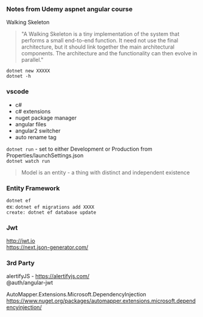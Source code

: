 ### Notes from Udemy aspnet angular course

Walking Skeleton
> "A Walking Skeleton is a tiny implementation of the system that performs a small end-to-end function. It need not use the final architecture, but it should link together the main architectural components. The architecture and the functionality can then evolve in parallel."

`dotnet new XXXXX`  
`dotnet -h`

### vscode
* c#
* c# extensions
* nuget package manager
* angular files
* angular2 switcher
* auto rename tag

`dotnet run` - set to either Development or Production from Properties/launchSettings.json  
`dotnet watch run`

> Model is an entity - a thing with distinct and independent existence

### Entity Framework  
`dotnet ef`  
ex: 
`dotnet ef migrations add XXXX`  
`create: dotnet ef database update`

### Jwt

http://jwt.io  
https://next.json-generator.com/

### 3rd Party

alertifyJS - https://alertifyjs.com/  
@auth/angular-jwt

AutoMapper.Extensions.Microsoft.DependencyInjection
https://www.nuget.org/packages/automapper.extensions.microsoft.dependencyinjection/